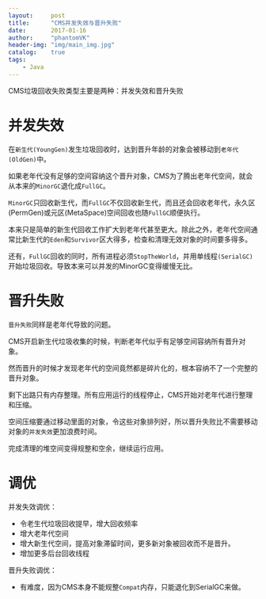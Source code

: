 ```yaml
---
layout:     post
title:      "CMS并发失效与晋升失败"
date:       2017-01-16
author:     "phantomVK"
header-img: "img/main_img.jpg"
catalog:    true
tags:
    - Java
---
```




CMS垃圾回收失败类型主要是两种：并发失效和晋升失败

# 并发失效

在`新生代(YoungGen)`发生垃圾回收时，达到晋升年龄的对象会被移动到`老年代(OldGen)`中。

如果老年代没有足够的空间容纳这个晋升对象，CMS为了腾出老年代空间，就会从本来的`MinorGC`退化成`FullGC`。

`MinorGC`只回收新生代，而`FullGC`不仅回收新生代，而且还会回收老年代，永久区(PermGen)或元区(MetaSpace)空间回收也随`FullGC`顺便执行。

本来只是简单的新生代回收工作扩大到老年代甚至更大。除此之外，老年代空间通常比新生代的`Eden`和`Survivor`区大得多，检查和清理无效对象的时间要多得多。

还有，`FullGC`回收的同时，所有进程必须`StopTheWorld`，并用单线程`(SerialGC)`开始垃圾回收。导致本来可以并发的MinorGC变得缓慢无比。

# 晋升失败

`晋升失败`同样是老年代导致的问题。

CMS开启新生代垃圾收集的时候，判断老年代似乎有足够空间容纳所有晋升对象。

然而晋升的时候才发现老年代的空间竟然都是碎片化的，根本容纳不了一个完整的晋升对象。

剩下出路只有内存整理。所有应用运行的线程停止，CMS开始对老年代进行整理和压缩。

空间压缩要通过移动里面的对象，令这些对象排列好，所以晋升失败比不需要移动对象的`并发失效`更加浪费时间。

完成清理的堆空间变得规整和空余，继续运行应用。

# 调优

并发失效调优：

* 令老生代垃圾回收提早，增大回收频率
* 增大老年代空间
* 增大新生代空间，提高对象滞留时间，更多新对象被回收而不是晋升。
* 增加更多后台回收线程

晋升失败调优：

* 有难度，因为CMS本身不能规整`Compat`内存，只能退化到SerialGC来做。


